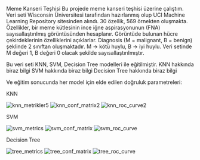 Meme Kanseri Teşhisi
Bu projede meme kanseri teşhisi üzerine çalıştım. Veri seti Wisconsin Üniversitesi tarafından hazırlanmış olup UCI Machine Learning Repository sitesinden alındı. 30 özellik, 569 örnekten
oluşmakta. Özellikler, bir meme kütlesinin ince iğne aspirasyonunun (FNA) sayısallaştırılmış görüntüsünden hesaplanır. Görüntüde bulunan hücre çekirdeklerinin özelliklerini açıklarlar.
Diagnosis (M = malignant, B = benign) şeklinde 2 sınıftan oluşmaktadır. M -> kötü huylu, B -> iyi huylu. Veri setinde M değeri 1, B değeri 0 olacak şekilde sayısallaştırılmıştır.

Bu veri seti KNN, SVM, Decision Tree modelleri ile eğitilmiştir. 
KNN hakkında biraz bilgi
SVM hakkında biraz bilgi
Decision Tree hakkında biraz bilgi

Ve eğitim sonucunda her model için elde edilen doğruluk parametreleri:

KNN

![knn_metrikler5](https://github.com/user-attachments/assets/fbbff935-f3ea-4861-a47d-a4ff913be524)     ![knn_conf_matrix2](https://github.com/user-attachments/assets/debd77dd-df93-4aac-a2df-679f5f31a77e)     ![knn_roc_curve2](https://github.com/user-attachments/assets/53cd0a07-0f60-47d8-b08e-2000561fc4b1)


SVM

![svm_metrics](https://github.com/user-attachments/assets/268f5c46-cb44-449d-9be0-92db217b9d93)     ![svm_conf_matrix](https://github.com/user-attachments/assets/2fa20288-0888-490a-ae96-e070fb0adea9)     ![svm_roc_curve](https://github.com/user-attachments/assets/62cdd0ab-4fb8-4c6b-92e2-18ed8e582e5c)


Decision Tree

![tree_metrics](https://github.com/user-attachments/assets/4875d9cb-a19d-4527-afb7-fad425630f5f)     ![tree_conf_matrix](https://github.com/user-attachments/assets/98c133c5-e7a7-40f7-8548-133031eaf8a8)     ![tree_roc_curve](https://github.com/user-attachments/assets/abe02660-6a19-4189-a336-a4e33e41afea)













